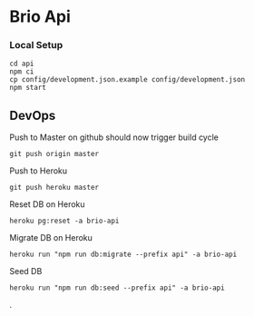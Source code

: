 # Brio Api

### Local Setup

```
cd api
npm ci
cp config/development.json.example config/development.json
npm start
```

## DevOps

Push to Master on github should now trigger build cycle
```
git push origin master
```

Push to Heroku

```
git push heroku master
```

Reset DB on Heroku

```
heroku pg:reset -a brio-api
```

Migrate DB on Heroku

```
heroku run "npm run db:migrate --prefix api" -a brio-api
```

Seed DB

```
heroku run "npm run db:seed --prefix api" -a brio-api
```

.
